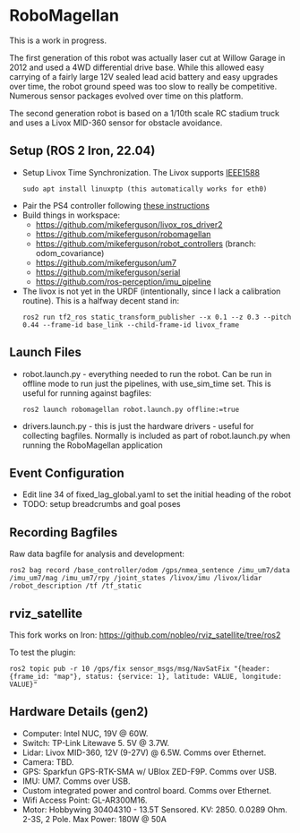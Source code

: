 # RoboMagellan

This is a work in progress.

The first generation of this robot was actually laser cut at Willow Garage in 2012 and used a
4WD differential drive base. While this allowed easy carrying of a fairly large 12V sealed
lead acid battery and easy upgrades over time, the robot ground speed was too slow to
really be competitive. Numerous sensor packages evolved over time on this platform.

The second generation robot is based on a 1/10th scale RC stadium truck and uses a Livox MID-360
sensor for obstacle avoidance.

## Setup (ROS 2 Iron, 22.04)

 * Setup Livox Time Synchronization. The Livox supports
   [IEEE1588](https://github.com/Livox-SDK/Livox-SDK/wiki/livox-device-time-synchronization-manual)
   ```
   sudo apt install linuxptp (this automatically works for eth0)
   ```
 * Pair the PS4 controller following [these instructions](https://www.robotandchisel.com/2020/04/05/ps4-controller-and-ros/)
 * Build things in workspace:
   * https://github.com/mikeferguson/livox_ros_driver2
   * https://github.com/mikeferguson/robomagellan
   * https://github.com/mikeferguson/robot_controllers (branch: odom_covariance)
   * https://github.com/mikeferguson/um7
   * https://github.com/mikeferguson/serial
   * https://github.com/ros-perception/imu_pipeline
 * The livox is not yet in the URDF (intentionally, since I lack a calibration routine). This
   is a halfway decent stand in:
   ```
   ros2 run tf2_ros static_transform_publisher --x 0.1 --z 0.3 --pitch 0.44 --frame-id base_link --child-frame-id livox_frame
   ```

## Launch Files

 * robot.launch.py - everything needed to run the robot. Can be run in offline
   mode to run just the pipelines, with use_sim_time set. This is useful for
   running against bagfiles:
   ```
   ros2 launch robomagellan robot.launch.py offline:=true
   ```
 * drivers.launch.py - this is just the hardware drivers - useful for collecting
   bagfiles. Normally is included as part of robot.launch.py when running the
   RoboMagellan application

## Event Configuration

 * Edit line 34 of fixed_lag_global.yaml to set the initial heading of the robot
 * TODO: setup breadcrumbs and goal poses

## Recording Bagfiles

Raw data bagfile for analysis and development:
```
ros2 bag record /base_controller/odom /gps/nmea_sentence /imu_um7/data /imu_um7/mag /imu_um7/rpy /joint_states /livox/imu /livox/lidar /robot_description /tf /tf_static
```

## rviz_satellite

This fork works on Iron: https://github.com/nobleo/rviz_satellite/tree/ros2

To test the plugin:

```
ros2 topic pub -r 10 /gps/fix sensor_msgs/msg/NavSatFix "{header: {frame_id: "map"}, status: {service: 1}, latitude: VALUE, longitude: VALUE}"
```

## Hardware Details (gen2)

 * Computer: Intel NUC, 19V @ 60W.
 * Switch: TP-Link Litewave 5.  5V @ 3.7W.
 * Lidar: Livox MID-360, 12V (9-27V) @ 6.5W. Comms over Ethernet.
 * Camera: TBD.
 * GPS: Sparkfun GPS-RTK-SMA w/ UBlox ZED-F9P. Comms over USB.
 * IMU: UM7. Comms over USB.
 * Custom integrated power and control board. Comms over Ethernet.
 * Wifi Access Point: GL-AR300M16.
 * Motor: Hobbywing 30404310 - 13.5T Sensored. KV: 2850. 0.0289 Ohm. 2-3S, 2 Pole. Max Power: 180W @ 50A

